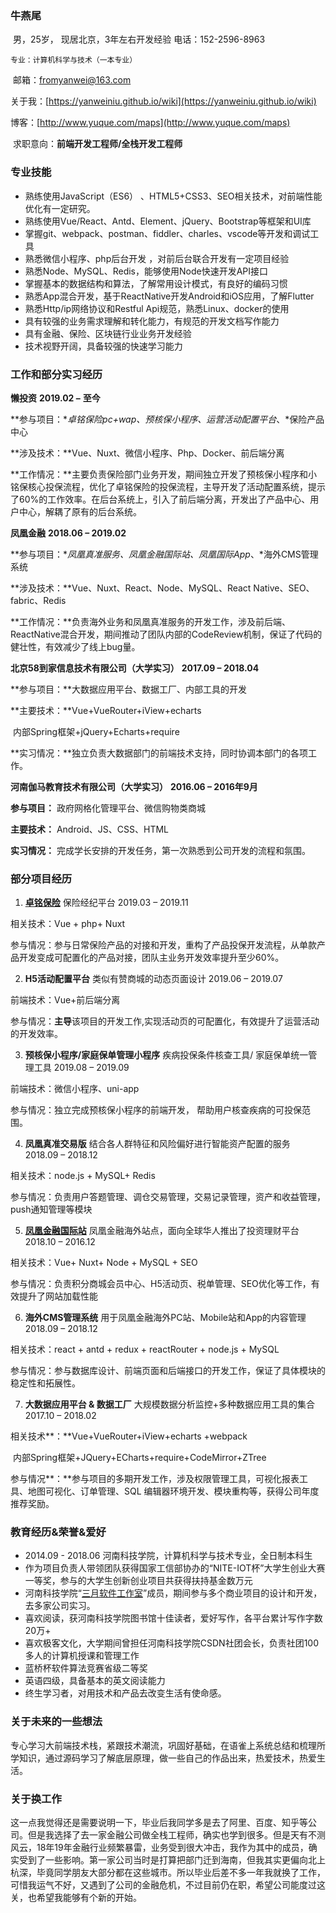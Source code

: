 ### **牛燕尾**

​    男，25岁， 现居北京，3年左右开发经验              电话：152-2596-8963

    专业：计算机科学与技术（一本专业）

​    邮箱：[fromyanwei@163.com](mailto:fromyanwei@163.com)                   

   关于我：[https://yanweiniu.github.io/wiki](https://yanweiniu.github.io/wiki)   

   博客：[http://www.yuque.com/maps](http://www.yuque.com/maps)

​    求职意向：**前端开发工程师/全栈开发工程师**                  



### **专业技能**

- 熟练使用JavaScript（ES6） 、HTML5+CSS3、SEO相关技术，对前端性能优化有一定研究。
- 熟练使用Vue/React、Antd、Element、jQuery、Bootstrap等框架和UI库
- 掌握git、webpack、postman、fiddler、charles、vscode等开发和调试工具
- 熟悉微信小程序、php后台开发 ，对前后台联合开发有一定项目经验
- 熟悉Node、MySQL、Redis，能够使用Node快速开发API接口
- 掌握基本的数据结构和算法，了解常用设计模式，有良好的编码习惯
- 熟悉App混合开发，基于ReactNative开发Android和iOS应用，了解Flutter
- 熟悉Http/ip网络协议和Restful Api规范，熟悉Linux、docker的使用
- 具有较强的业务需求理解和转化能力，有规范的开发文档写作能力
- 具有金融、保险、区块链行业业务开发经验
- 技术视野开阔，具备较强的快速学习能力

### **工作和部分实习经历**

**懒投资**                                  **2019.02 –** **至今** 

 **参与项目：**卓铭保险pc+wap、预核保小程序、运营活动配置平台*、*保险产品中心        

 **涉及技术：**Vue、Nuxt、微信小程序、Php、Docker、前后端分离

**工作情况：**主要负责保险部门业务开发，期间独立开发了预核保小程序和小铭保核心投保流程，优化了卓铭保险的投保流程，主导开发了活动配置系统，提示了60%的工作效率。在后台系统上，引入了前后端分离，开发出了产品中心、用户中心，解耦了原有的后台系统。

**凤凰金融**                                   **2018.06 – 2019.02** 

 **参与项目：**凤凰真准服务、凤凰金融国际站、凤凰国际App*、*海外CMS管理系统        

 **涉及技术：**Vue、Nuxt、React、Node、MySQL、React Native、SEO、fabric、Redis

**工作情况：**负责海外业务和凤凰真准服务的开发工作，涉及前后端、ReactNative混合开发，期间推动了团队内部的CodeReview机制，保证了代码的健壮性，有效减少了线上bug量。

**北京58到家信息技术有限公司（大学实习）**                    **2017.09 – 2018.04** 

 **参与项目：**大数据应用平台、数据工厂、内部工具的开发                

 **主要技术：**Vue+VueRouter+iView+echarts

​        内部Spring框架+jQuery+Echarts+require 

**实习情况：**独立负责大数据部门的前端技术支持，同时协调本部门的各项工作。

**河南伽马教育技术有限公司（大学实习）**                    **2016.06 – 2016年9月** 

 **参与项目：** 政府网格化管理平台、微信购物类商城               

 **主要技术：** Android、JS、CSS、HTML

 **实习情况：** 完成学长安排的开发任务，第一次熟悉到公司开发的流程和氛围。
 

### **部分项目经历**

1. [**卓铭保险**](https://charminginsurance.cn/)        保险经纪平台                       2019.03 – 2019.11

相关技术：Vue + php+ Nuxt

参与情况：参与日常保险产品的对接和开发，重构了产品投保开发流程，从单款产品开发变成可配置化的产品对接，团队主业务开发效率提升至少60%。

2. **H5活动配置平台**     类似有赞商城的动态页面设计                2019.06 – 2019.07 

前端技术：Vue+前后端分离 

参与情况：**主导**该项目的开发工作,实现活动页的可配置化，有效提升了运营活动的开发效率。

3. **预核保小程序/家庭保单管理小程序**  疾病投保条件核查工具/ 家庭保单统一管理工具  2019.08 – 2019.09

前端技术：微信小程序、uni-app 

参与情况：独立完成预核保小程序的前端开发， 帮助用户核查疾病的可投保范围。

4. **凤凰真准交易版**     结合各人群特征和风险偏好进行智能资产配置的服务      2018.09 – 2018.12

相关技术：node.js + MySQL+ Redis

参与情况：负责用户答题管理、调仓交易管理，交易记录管理，资产和收益管理，push通知管理等模块

5. [**凤凰金融国际站**](https://www.fengjr.com/us/)     凤凰金融海外站点，面向全球华人推出了投资理财平台     2018.10 – 2016.12

相关技术：Vue+ Nuxt+ Node + MySQL + SEO

参与情况：负责积分商城会员中心、H5活动页、税单管理、SEO优化等工作，有效提升了网站加载性能

6. **海外CMS管理系统**   用于凤凰金融海外PC站、Mobile站和App的内容管理     2018.09 – 2018.12

相关技术：react + antd + redux + reactRouter + node.js + MySQL

参与情况：参与数据库设计、前端页面和后端接口的开发工作，保证了具体模块的稳定性和拓展性。

7. **大数据应用平台 & 数据工厂**  大规模数据分析监控+多种数据应用工具的集合   2017.10 – 2018.02

相关技术**：**Vue+VueRouter+iView+echarts +webpack

​        内部Spring框架+JQuery+ECharts+require+CodeMirror+ZTree

参与情况**：**参与项目的多期开发工作，涉及权限管理工具，可视化报表工具、地图可视化、订单管理、SQL 编辑器环境开发、模块重构等，获得公司年度推荐奖励。

### **教育经历&荣誉&爱好**

-  2014.09 - 2018.06   河南科技学院，计算机科学与技术专业，全日制本科生
- 作为项目负责人带领团队获得国家工信部协办的“NITE-IOT杯”大学生创业大赛一等奖，参与的大学生创新创业项目共获得扶持基金数万元
- 河南科技学院“[三月软件工作室](http://marchsoft.cn/)”成员，期间参与多个商业项目的设计和开发，去多家公司实习。
- 喜欢阅读，获河南科技学院图书馆十佳读者，爱好写作，各平台累计写作字数20万+
- 喜欢极客文化，大学期间曾担任河南科技学院CSDN社团会长，负责社团100多人的计算机授课和管理工作
- 蓝桥杯软件算法竞赛省级二等奖
- 英语四级，具备基本的英文阅读能力
- 终生学习者，对用技术和产品去改变生活有使命感。

### **关于未来的一些想法**

专心学习大前端技术栈，紧跟技术潮流，巩固好基础，在语雀上系统总结和梳理所学知识，通过源码学习了解底层原理，做一些自己的作品出来，热爱技术，热爱生活。

### 关于换工作
这一点我觉得还是需要说明一下，毕业后我同学多是去了阿里、百度、知乎等公司。但是我选择了去一家金融公司做全栈工程师，确实也学到很多。但是天有不测风云，18年19年金融行业频繁暴雷，业务受到很大冲击，我作为其中的成员，确实受到了一些影响。第一家公司当时是打算把部门迁到海南，但我其实更偏向北上杭深，毕竟同学朋友大部分都在这些城市。所以毕业后差不多一年我就换了工作，可惜我运气不好，又遇到了公司的金融危机，不过目前仍在职，希望公司能度过这关，也希望我能够有个新的开始。
